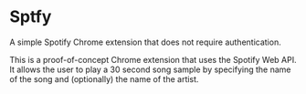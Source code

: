 Sptfy
=====

A simple Spotify Chrome extension that does not require authentication.

This is a proof-of-concept Chrome extension that uses the Spotify Web API. It allows the user to play a 30 second song sample by specifying the name of the song and (optionally) the name of the artist.

